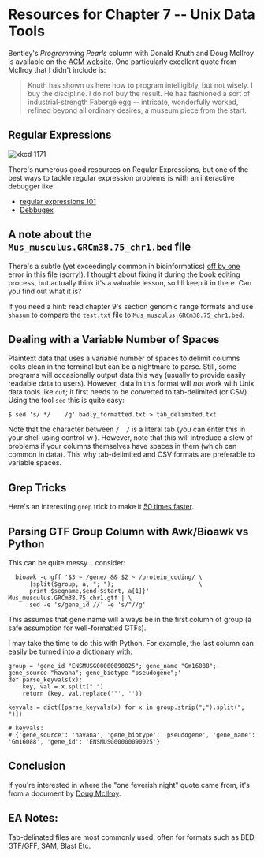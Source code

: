 # Resources for Chapter 7 -- Unix Data Tools

Bentley's *Programming Pearls* column with Donald Knuth and Doug McIlroy is
available on the [ACM website](http://dl.acm.org/citation.cfm?id=5948.315654).
One particularly excellent quote from McIlroy that I didn't include is:

> Knuth has shown us here how to program intelligibly, but not wisely. I buy
> the discipline. I do not buy the result. He has fashioned a sort of
> industrial-strength Fabergé egg -- intricate, wonderfully worked, refined
> beyond all ordinary desires, a museum piece from the start.

<!--

leftover:
grep "^#" -v Mus_musculus.GRCm38.75_chr1.gtf | awk '{if ($3=="gene" && $2 == "protein_coding") { print $0 }}' | cut -f 9 | sed 's/; / /g' | sed 's/ / /g' | cut -f2,4 | sed 's/"//g' > Mus_musculus.GRCm38.75_chr1_genes.txt

contam.fastq -- shorter version (used in book so examples print more clearly) -->

## Regular Expressions

![xkcd 1171](http://imgs.xkcd.com/comics/perl_problems.png)

There's numerous good resources on Regular Expressions, but one of the best ways to tackle regular expression problems is with an interactive debugger like:

 - [regular expressions 101](https://regex101.com/)
 - [Debbugex](https://www.debuggex.com/)

## A note about the `Mus_musculus.GRCm38.75_chr1.bed` file

There's a subtle (yet exceedingly common in bioinformatics) [off by
one](https://en.wikipedia.org/wiki/Off-by-one_error) error in this file
(sorry!). I thought about fixing it during the book editing process, but
actually think it's a valuable lesson, so I'll keep it in there. Can you find
out what it is?

If you need a hint: read chapter 9's section genomic range formats and use
`shasum` to compare the `test.txt` file to `Mus_musculus.GRCm38.75_chr1.bed`.

## Dealing with a Variable Number of Spaces

Plaintext data that uses a variable number of spaces to delimit columns looks
clean in the terminal but can be a nightmare to parse. Still, some programs
will occasionally output data this way (usually to provide easily readable data
to users). However, data in this format will *not* work with Unix data tools
like `cut`; it first needs to be converted to tab-delimited (or CSV). Using the
tool `sed` this is quite easy:

    $ sed 's/ */	/g' badly_formatted.txt > tab_delimited.txt

Note that the character between `/  /` is a literal tab (you can enter this in
your shell using control-w <tab>). However, note that this will introduce a
slew of problems if your columns themselves have spaces in them (which can
common in data). This why tab-delimited and CSV formats are preferable to
variable spaces.

## Grep Tricks

Here's an interesting `grep` trick to make it [50 times
faster](https://blog.x-way.org/Linux/2013/12/15/Make-grep-50x-faster.html).

## Parsing GTF Group Column with Awk/Bioawk vs Python

This can be quite messy... consider:

      bioawk -c gff '$3 ~ /gene/ && $2 ~ /protein_coding/ \
          {split($group, a, "; ");                        \
          print $seqname,$end-$start, a[1]}' Mus_musculus.GRCm38.75_chr1.gtf | \
          sed -e 's/gene_id //' -e 's/"//g'

This assumes that gene name will always be in the first column of group (a safe
assumption for well-formatted GTFs).

I may take the time to do this with Python. For example, the last column can
easily be turned into a dictionary with:

    group = 'gene_id "ENSMUSG00000090025"; gene_name "Gm16088"; gene_source "havana"; gene_biotype "pseudogene";'
    def parse_keyvals(x):
        key, val = x.split(" ")
        return (key, val.replace('"', ''))

    keyvals = dict([parse_keyvals(x) for x in group.strip(";").split("; ")])

    # keyvals:
    # {'gene_source': 'havana', 'gene_biotype': 'pseudogene', 'gene_name': 'Gm16088', 'gene_id': 'ENSMUSG00000090025'}

## Conclusion

If you're interested in where the "one feverish night" quote came from, it's
from a document by [Doug
McIlroy](http://doc.cat-v.org/unix/unix-reader/reader.pdf).

## EA Notes:
Tab-delinated files are most commonly used, often for formats such as BED, GTF/GFF, SAM, Blast Etc. 
